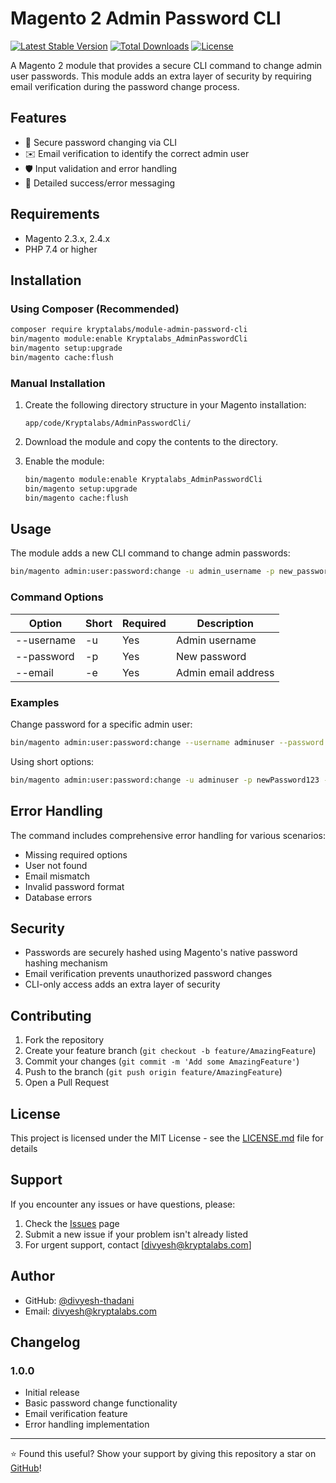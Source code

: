 # Magento 2 Admin Password CLI

[![Latest Stable Version](https://img.shields.io/packagist/v/kryptalabs/module-admin-password-cli.svg)](https://packagist.org/packages/kryptalabs/module-admin-password-cli)
[![Total Downloads](https://img.shields.io/packagist/dt/kryptalabs/module-admin-password-cli.svg)](https://packagist.org/packages/kryptalabs/module-admin-password-cli)
[![License](https://img.shields.io/packagist/l/kryptalabs/module-admin-password-cli.svg)](https://packagist.org/packages/kryptalabs/module-admin-password-cli)

A Magento 2 module that provides a secure CLI command to change admin user passwords. This module adds an extra layer of security by requiring email verification during the password change process.

## Features

- 🔐 Secure password changing via CLI
- ✉️ Email verification to identify the correct admin user
- 🛡️ Input validation and error handling
- 📝 Detailed success/error messaging

## Requirements

- Magento 2.3.x, 2.4.x
- PHP 7.4 or higher

## Installation

### Using Composer (Recommended)

```bash
composer require kryptalabs/module-admin-password-cli
bin/magento module:enable Kryptalabs_AdminPasswordCli
bin/magento setup:upgrade
bin/magento cache:flush
```

### Manual Installation

1. Create the following directory structure in your Magento installation:
   ```
   app/code/Kryptalabs/AdminPasswordCli/
   ```

2. Download the module and copy the contents to the directory.

3. Enable the module:
   ```bash
   bin/magento module:enable Kryptalabs_AdminPasswordCli
   bin/magento setup:upgrade
   bin/magento cache:flush
   ```

## Usage

The module adds a new CLI command to change admin passwords:

```bash
bin/magento admin:user:password:change -u admin_username -p new_password -e admin_email
```

### Command Options

| Option      | Short | Required | Description           |
|-------------|-------|----------|-----------------------|
| --username  | -u    | Yes      | Admin username        |
| --password  | -p    | Yes      | New password         |
| --email     | -e    | Yes      | Admin email address  |

### Examples

Change password for a specific admin user:
```bash
bin/magento admin:user:password:change --username adminuser --password newPassword123 --email admin@example.com
```

Using short options:
```bash
bin/magento admin:user:password:change -u adminuser -p newPassword123 -e admin@example.com
```

## Error Handling

The command includes comprehensive error handling for various scenarios:

- Missing required options
- User not found
- Email mismatch
- Invalid password format
- Database errors

## Security

- Passwords are securely hashed using Magento's native password hashing mechanism
- Email verification prevents unauthorized password changes
- CLI-only access adds an extra layer of security

## Contributing

1. Fork the repository
2. Create your feature branch (`git checkout -b feature/AmazingFeature`)
3. Commit your changes (`git commit -m 'Add some AmazingFeature'`)
4. Push to the branch (`git push origin feature/AmazingFeature`)
5. Open a Pull Request

## License

This project is licensed under the MIT License - see the [LICENSE.md](LICENSE.md) file for details

## Support

If you encounter any issues or have questions, please:

1. Check the [Issues](https://github.com/divyesh-thadani/magento2-admin-password-cli/issues) page
2. Submit a new issue if your problem isn't already listed
3. For urgent support, contact [divyesh@kryptalabs.com]

## Author

- GitHub: [@divyesh-thadani](https://github.com/divyesh-thadani)
- Email: divyesh@kryptalabs.com

## Changelog

### 1.0.0
- Initial release
- Basic password change functionality
- Email verification feature
- Error handling implementation

---
⭐ Found this useful? Show your support by giving this repository a star on [GitHub](https://github.com/yourusername/magento2-admin-password-cli)!
